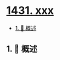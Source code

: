# [1431. xxx](https://github.com/Tdahuyou/TNotes.leetcode/tree/main/notes/1431.%20xxx)

<!-- region:toc -->

- [1. 📝 概述](#1--概述)

<!-- endregion:toc -->

## 1. 📝 概述
